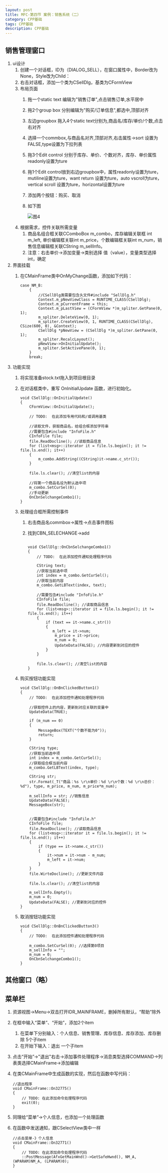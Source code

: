 ```yaml
---
layout: post
title: MFC-第四节 案例：销售系统（二）
category: CPP基础
tags: CPP基础
description: CPP基础
---
```



## 销售管理窗口 
1. ui设计
    1. 创建一个对话框，ID为（DIALOG_SELL），在窗口属性中，Border改为None，Style改为Child：
    2. 右击对话框，添加一个类为CSellDlg，基类为CFormView
    3. 布局页面
        1. 拖一个static text 编辑为"销售订单",点击销售订单,水平居中
        2. 拖2个group box 分别编辑为"购买/订单信息",都选中,顶部对齐
        3. 左边groupbox 拖入4个static text分别为,商品名/库存/单价/个数,点击右对齐
        4. 选择一个commbox,与商品名对齐,顶部对齐,右击属性->sort 设置为FALSE,type设置为下拉列表
        5. 拖3个Edit control 分别于库存、单价、个数对齐，库存、单价属性readonly设置为ture
        6. 拖1个Edit control放到右边groupbox中，属性readonly设置为ture，mutiline设置为ture，want return 设置为ture，auto vscroll为ture，vertical scroll 设置为ture，horizontal设置为ture
        7. 添加两个按钮：购买、取消
        8. 如下图
            
            ![图4](https://raw.githubusercontent.com/zhoghua123/imgsBed/master/cpp77.png)
    4. 根据需求，控件关联所需变量
        1. 商品名组合框关联CComboBox m_combo，库存编辑关联框 int m_left, 单价编辑框关联int m_price，个数编辑框关联int m_num，销售信息编辑框关联CString m_sellInfo。
        2. 注意：右击单价->添加变量->类别选择 值（value），变量类型选择 int，确定
2. 界面挂载
    1. 在CMainFrame类中OnMyChange函数，添加如下代码：
        
        ```
        case NM_B:
        	{
        		//CSellDlg类需要包含头文件#include "SellDlg.h"
        		Context.m_pNewViewClass = RUNTIME_CLASS(CSellDlg);
        		Context.m_pCurrentFrame = this;
        		Context.m_pLastView = (CFormView *)m_spliter.GetPane(0, 1);
        		m_spliter.DeleteView(0, 1);
        		m_spliter.CreateView(0, 1, RUNTIME_CLASS(CSellDlg), CSize(600, 0), &Context);
        		CSellDlg *pNewView = (CSellDlg *)m_spliter.GetPane(0, 1);
        		m_spliter.RecalcLayout();
        		pNewView->OnInitialUpdate();
        		m_spliter.SetActivePane(0, 1);
        	}
        	break;
        ```
3. 功能实现
    1. 将实现准备stock.txt拖入到项目根目录
    2. 在对话框类中，重写 OnInitialUpdate 函数，进行初始化。
        
        ```
        void CSellDlg::OnInitialUpdate()
        {
        	CFormView::OnInitialUpdate();
        
        	// TODO:  在此添加专用代码和/或调用基类
        
        	//读取文件，获取商品名，给组合框添加字符串
        	//需要包含#include "InfoFile.h"
        	CInfoFile file;
        	file.ReadDocline(); //读取商品信息
        	for (list<msg>::iterator it = file.ls.begin(); it != file.ls.end(); it++)
        	{
        		m_combo.AddString((CString)it->name.c_str());
        	}
        
        	file.ls.clear(); //清空list的内容
        
        	//将第一个商品名设为默认选中项
        	m_combo.SetCurSel(0);
        	//手动更新
        	OnCbnSelchangeCombo1();
        }
        ```
    2. 处理组合框所需控制事件
        1. 右击商品名commbox->属性->点击事件图标
        2. 找到CBN_SELECHANGE->add
            
            ```
            
            void CSellDlg::OnCbnSelchangeCombo1()
            {
            	// TODO:  在此添加控件通知处理程序代码
            
            	CString text;
            	//获取当前选中项
            	int index = m_combo.GetCurSel();
            	//获取当前内容
            	m_combo.GetLBText(index, text);
            
            	//需要包含#include "InfoFile.h"
            	CInfoFile file;
            	file.ReadDocline(); //读取商品信息
            	for (list<msg>::iterator it = file.ls.begin(); it != file.ls.end(); it++)
            	{
            		if (text == it->name.c_str())
            		{
            		   m_left = it->num;
            			m_price = it->price;
            			m_num = 0;
            			UpdateData(FALSE); //内容更新到对应的控件
            		}
            	}
            
            	file.ls.clear(); //清空list的内容
            }
            ```
    3. 购买按钮功能实现
        
        ```
        void CSellDlg::OnBnClickedButton1()
        {
        	// TODO:  在此添加控件通知处理程序代码
        	
        	//获取控件上的内容，更新到对应关联的变量中
        	UpdateData(TRUE);
        
        	if (m_num == 0)
        	{
        		MessageBox(TEXT("个数不能为0"));
        		return;
        	}
        
        	CString type;
        	//获取当前选中项
        	int index = m_combo.GetCurSel();
        	//获取组合框当前内容
        	m_combo.GetLBText(index, type);
        
        	CString str;
        	str.Format(_T("商品：%s \r\n单价：%d \r\n个数：%d \r\n总价：%d"), type, m_price, m_num, m_price*m_num);
        
        	m_sellInfo = str; //销售信息
        	UpdateData(FALSE);
        	MessageBox(str);
        
        
        	//需要包含#include "InfoFile.h"
        	CInfoFile file;
        	file.ReadDocline(); //读取商品信息
        	for (list<msg>::iterator it = file.ls.begin(); it != file.ls.end(); it++)
        	{
        		if (type == it->name.c_str())
        		{
        			it->num = it->num - m_num;
        			m_left = it->num;
        		}
        	}
        	file.WirteDocline(); //更新文件内容
        
        	file.ls.clear(); //清空list的内容
        
        	m_sellInfo.Empty();
        	m_num = 0;
        	UpdateData(FALSE); //更新到对应的控件
        }
        ```
    4. 取消按钮功能实现
        
        ```
        void CSellDlg::OnBnClickedButton3()
        {
        	// TODO:  在此添加控件通知处理程序代码
        
        	m_combo.SetCurSel(0); //选择第0项目
        	m_sellInfo = "";
        	m_num = 0;
        	OnCbnSelchangeCombo1();
        }
        ```
        
## 其他窗口（略）

## 菜单栏
1. 资源视图->Menu->双击打开IDR_MAINFRAME，删掉所有默认，“帮助”除外
2. 在框中输入“菜单”、“开始”，添加2个item
    1. 在菜单下分别输入：个人信息、销售管理、库存信息、库存添加、库存删除 5个子item
    2. 在开始下输入：退出 一个子item
3. 点击“开始”->"退出"右击->添加事件处理程序->消息类型选择COMMAND->列表类选择CMainFrame->添加编辑
4. 在类CMainFrame中生成函数的实现，然后在函数中写代码：
    
    ```
    //退出程序
    void CMainFrame::On32775()
    {
    	// TODO: 在此添加命令处理程序代码
    	exit(0);
    }
    ```
5. 同理给“菜单”->个人信息，也添加一个处理函数
6. 在函数中发送通知，跟CSelectView类中一样
    
    ```
    //点击菜单-》个人信息
    void CMainFrame::On32771()
    {
    	// TODO: 在此添加命令处理程序代码
    	::PostMessage(AfxGetMainWnd()->GetSafeHwnd(), NM_A, (WPARAM)NM_A, (LPARAM)0);
    }
    ```
    


